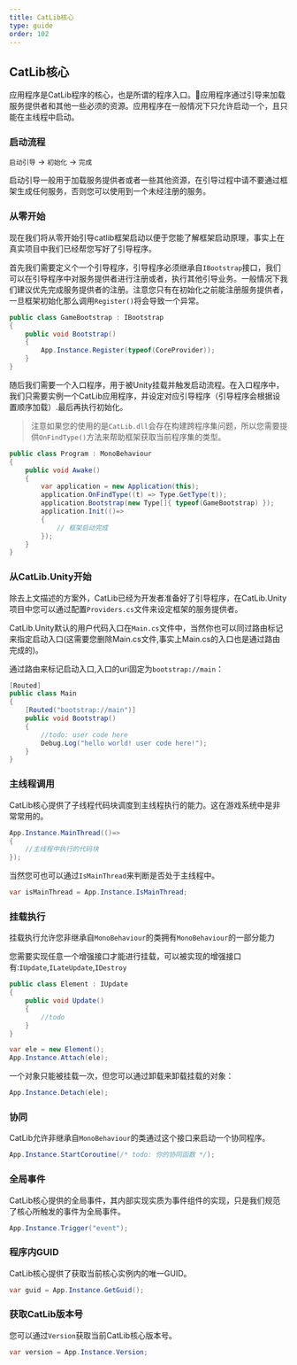 ```yaml
---
title: CatLib核心
type: guide
order: 102
---
```


## CatLib核心

应用程序是CatLib程序的核心，也是所谓的程序入口。应用程序通过引导来加载服务提供者和其他一些必须的资源。应用程序在一般情况下只允许启动一个，且只能在主线程中启动。

### 启动流程

`启动引导` -> `初始化` -> `完成`

启动引导一般用于加载服务提供者或者一些其他资源，在引导过程中请不要通过框架生成任何服务，否则您可以使用到一个未经注册的服务。

### 从零开始

现在我们将从零开始引导catlib框架启动以便于您能了解框架启动原理，事实上在真实项目中我们已经帮您写好了引导程序。

首先我们需要定义个一个引导程序，引导程序必须继承自`IBootstrap`接口，我们可以在引导程序中对服务提供者进行注册或者，执行其他引导业务。一般情况下我们建议优先完成服务提供者的注册。注意您只有在初始化之前能注册服务提供者，一旦框架初始化那么调用`Register()`将会导致一个异常。

``` csharp
public class GameBootstrap : IBootstrap
{
    public void Bootstrap()
    {
        App.Instance.Register(typeof(CoreProvider));
    }
}
```

随后我们需要一个入口程序，用于被Unity挂载并触发启动流程。在入口程序中，我们只需要实例一个CatLib应用程序，并设定对应引导程序（引导程序会根据设置顺序加载）.最后再执行初始化。

> 注意如果您的使用的是`CatLib.dll`会存在构建跨程序集问题，所以您需要提供`OnFindType()`方法来帮助框架获取当前程序集的类型。

``` csharp
public class Program : MonoBehaviour 
{
    public void Awake()
    {
        var application = new Application(this);
        application.OnFindType((t) => Type.GetType(t));
        application.Bootstrap(new Type[]{ typeof(GameBootstrap) });
        application.Init(()=>
        {
            // 框架启动完成
        });
    }
}
```

### 从CatLib.Unity开始

除去上文描述的方案外，CatLib已经为开发者准备好了引导程序，在CatLib.Unity项目中您可以通过配置`Providers.cs`文件来设定框架的服务提供者。

CatLib.Unity默认的用户代码入口在`Main.cs`文件中，当然你也可以同过路由标记来指定启动入口(这需要您删除Main.cs文件,事实上Main.cs的入口也是通过路由完成的)。

通过路由来标记启动入口,入口的uri固定为`bootstrap://main`：

``` csharp
[Routed]
public class Main
{
    [Routed("bootstrap://main")]
    public void Bootstrap()
    {
        //todo: user code here
        Debug.Log("hello world! user code here!");
    }
}
```

### 主线程调用

CatLib核心提供了子线程代码块调度到主线程执行的能力。这在游戏系统中是非常常用的。

``` csharp
App.Instance.MainThread(()=>
{
    //主线程中执行的代码块
});
```

当然您可也可以通过`IsMainThread`来判断是否处于主线程中。

``` csharp
var isMainThread = App.Instance.IsMainThread;
```

### 挂载执行

挂载执行允许您非继承自`MonoBehaviour`的类拥有`MonoBehaviour`的一部分能力

您需要实现任意一个增强接口才能进行挂载，可以被实现的增强接口有:`IUpdate`,`ILateUpdate`,`IDestroy`

``` csharp
public class Element : IUpdate
{
    public void Update()
    {
        //todo
    }
}
```

``` csharp
var ele = new Element();
App.Instance.Attach(ele);
```

一个对象只能被挂载一次，但您可以通过卸载来卸载挂载的对象：

``` csharp
App.Instance.Detach(ele);
```

### 协同

CatLib允许非继承自`MonoBehaviour`的类通过这个接口来启动一个协同程序。

``` csharp
App.Instance.StartCoroutine(/* todo: 你的协同函数 */);
```

### 全局事件

CatLib核心提供的全局事件，其内部实现实质为事件组件的实现，只是我们规范了核心所触发的事件为全局事件。

``` csharp
App.Instance.Trigger("event");
```

### 程序内GUID

CatLib核心提供了获取当前核心实例内的唯一GUID。

``` csharp
var guid = App.Instance.GetGuid();
```

### 获取CatLib版本号

您可以通过`Version`获取当前CatLib核心版本号。

``` csharp
var version = App.Instance.Version;
```